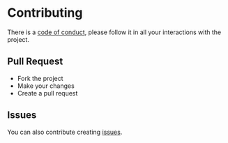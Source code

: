 # Contributing
There is a [code of conduct](https://github.com/psoftme/jpage/blob/master/CODE_OF_CONDUCT.md), please follow it in all your interactions with the project.

## Pull Request
- Fork the project
- Make your changes
- Create a pull request

## Issues
You can also contribute creating [issues](https://github.com/psoftme/jpage/issues).
